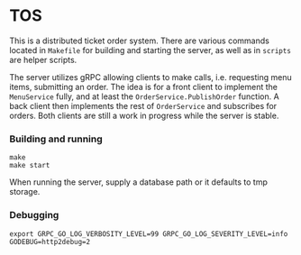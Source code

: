 # TOS
This is a distributed ticket order system. There are various commands located in `Makefile` for building and starting the server, as well as in `scripts` are helper scripts.

The server utilizes gRPC allowing clients to make calls, i.e. requesting menu items, submitting an order. The idea is for a front client to implement the `MenuService` fully, and at least the `OrderService.PublishOrder` function. A back client then implements the rest of `OrderService` and subscribes for orders. Both clients are still a work in progress while the server is stable.

### Building and running
```
make
make start
```

When running the server, supply a database path or it defaults to tmp storage.

### Debugging
`export GRPC_GO_LOG_VERBOSITY_LEVEL=99 GRPC_GO_LOG_SEVERITY_LEVEL=info GODEBUG=http2debug=2`
